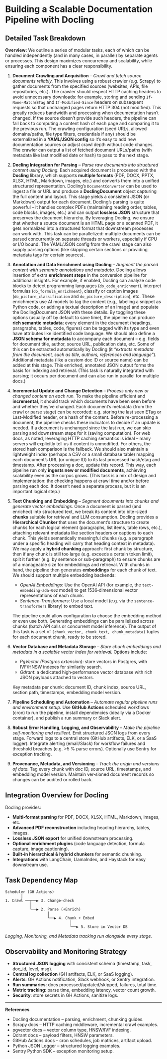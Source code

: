 # Building a Scalable Documentation Pipeline with Docling

## Detailed Task Breakdown

**Overview:** We outline a series of modular tasks, each of which can be handled independently (and in many cases, in parallel) by separate agents or processes. This design maximizes concurrency and scalability, while ensuring each component has a clear responsibility.

1. **Document Crawling and Acquisition** – *Crawl and fetch source documents reliably.* This involves using a robust crawler (e.g. Scrapy) to gather documents from the specified sources (websites, APIs, file repositories, etc.). The crawler should respect HTTP caching headers to avoid unnecessary downloads: for example, storing and sending `If-None-Match`/`ETag` and `If-Modified-Since` headers on subsequent requests so that unchanged pages return HTTP 304 (not modified). This greatly reduces bandwidth and processing when documentation hasn’t changed. If the source doesn’t provide such headers, the pipeline can fall back to computing a content hash of each page and comparing it to the previous run. The crawling configuration (seed URLs, allowed domains/paths, file type filters, credentials if any) should be externalized in a **YAML/JSON config** so it’s easy to add new documentation sources or adjust crawl depth without code changes. The crawler can output a list of fetched document URLs/paths (with metadata like last modified date or hash) to pass to the next stage.

2. **Docling Integration for Parsing** – *Parse raw documents into structured content using Docling.* Each acquired document is processed with the **Docling** library, which supports **multiple formats** (PDF, DOCX, PPTX, XLSX, HTML, Markdown, images, etc.) and converts them into a unified structured representation. Docling’s `DocumentConverter` can be used to ingest a file or URL and produce a **DoclingDocument** object capturing the full content and layout. This stage yields a consistent JSON (or Markdown) output for each document. Docling’s parsing is quite powerful – it handles complex PDFs (maintaining reading order, tables, code blocks, images, etc.) and can output **lossless JSON** structure that preserves the document hierarchy. By leveraging Docling, we ensure that whether a source document is an HTML page or a scanned PDF, it gets normalized into a structured format that downstream processes can work with. This task can be parallelized: multiple documents can be parsed concurrently on separate threads or workers, especially if CPU or I/O bound. The YAML/JSON config from the crawl stage can also supply parsing options (like skipping certain sections or providing metadata tags for certain sources).

3. **Annotation and Data Enrichment using Docling** – *Augment the parsed content with semantic annotations and metadata.* Docling allows insertion of extra **enrichment steps** in the conversion pipeline for additional insights. For example, if enabled, Docling can analyze code blocks to detect programming languages (`do_code_enrichment`), interpret formulas (`do_formula_enrichment`), classify or caption images (`do_picture_classification` and `do_picture_description`), etc. These enrichments use AI models to tag the content (e.g., labeling a snippet as Python code, or adding a textual description of an image) and populate the DoclingDocument JSON with these details. By toggling these options (usually off by default to save time), the pipeline can produce **rich semantic metadata**: every element in the document (headings, paragraphs, tables, code, figures) can be tagged with its type and even have attributes like identified code language. We should also define a **JSON schema for metadata** to accompany each document – e.g. fields for document title, author, source URL, publication date, etc. Some of this can be extracted automatically by Docling (it *“extracts metadata from the document, such as title, authors, references and language”*). Additional metadata (like a custom doc ID or source name) can be added at this stage. This enriched, annotated JSON output forms the basis for indexing and retrieval. (This task is naturally integrated with parsing; it occurs per document and can also run in parallel for multiple docs.)

4. **Incremental Update and Change Detection** – *Process only new or changed content on each run.* To make the pipeline efficient and **incremental**, it should track which documents have been seen before and whether they’ve changed. Each document’s metadata (from the crawl or parse stage) can be recorded: e.g. storing the last seen ETag or Last-Modified header, or a hash of the content. Before re-processing a document, the pipeline checks these indicators to decide if an update is needed. If a document is unchanged since the last run, we can skip parsing and downstream steps for it (saving computation). For web docs, as noted, leveraging HTTP caching semantics is ideal – many servers will explicitly tell us if content is unmodified. For others, the stored hash comparison is the fallback. We should also maintain a lightweight index (perhaps a CSV or a small database table) mapping each document’s URL (or unique ID) to its last processed hash/etag and timestamp. After processing a doc, update this record. This way, each pipeline run only **ingests new or modified documents**, achieving scalability even as the corpus grows. (This task is a mix of design and implementation: the checking happens at crawl time and/or before parsing each doc. It doesn’t need a separate process, but it is an important logical step.)

5. **Text Chunking and Embedding** – *Segment documents into chunks and generate vector embeddings.* Once a document is parsed (and enriched) into structured text, we break its content into bite-sized **chunks** suitable for retrieval and LLM consumption. Docling provides a **Hierarchical Chunker** that uses the document’s structure to create chunks for each logical element (paragraphs, list items, table rows, etc.), attaching relevant metadata like section headers or captions to each chunk. This yields semantically meaningful chunks (e.g. a paragraph under a specific heading will carry that heading context in metadata). We may apply a **hybrid chunking** approach: first chunk by structure, then if any chunk is still too large (e.g. exceeds a certain token limit), split it further (e.g. by sentence or sub-paragraph) to ensure chunks are of a manageable size for embeddings and retrieval. With chunks in hand, the pipeline then generates **embeddings** for each chunk of text. We should support multiple embedding backends:

   - *OpenAI Embeddings*: Use the OpenAI API (for example, the `text-embedding-ada-002` model) to get 1536‑dimensional vector representations of each chunk. 
   - *Sentence‑Transformers*: Use a local model (e.g. via the `sentence-transformers` library) to embed text. 

   The pipeline could allow configuration to choose the embedding method or even use both. Generating embeddings can be parallelized across chunks (batch API calls or concurrent model inference). The output of this task is a set of `(chunk_vector, chunk_text, chunk_metadata)` tuples for each document chunk, ready to be stored.

6. **Vector Database and Metadata Storage** – *Store chunk embeddings and metadata in a scalable vector index for retrieval.* Options include:

   - *PgVector (Postgres extension)*: store vectors in Postgres, with IVF/HNSW indexes for similarity search. 
   - *Qdrant*: a dedicated high‑performance vector database with rich JSON payloads attached to vectors.

   Key metadata per chunk: document ID, chunk index, source URL, section path, timestamps, embedding model version.

7. **Pipeline Scheduling and Automation** – *Automate regular pipeline runs and environment setup.* Use **GitHub Actions** scheduled workflows (cron) to run the pipeline, install dependencies (ideally via a Docker container), and publish a run summary or Slack alert.

8. **Robust Error Handling, Logging, and Observability** – *Make the pipeline self‑monitoring and resilient.* Emit structured JSON logs from every stage. Forward logs to a central store (GitHub artifacts, ELK, or a SaaS logger). Integrate alerting (email/Slack) for workflow failures and threshold breaches (e.g. >5 % parse errors). Optionally use Sentry for exception tracking.

9. **Provenance, Metadata, and Versioning** – *Track the origin and versions of data.* Tag every chunk with doc ID, source URL, timestamps, and embedding model version. Maintain ver‑sioned document records so changes can be audited or rolled back.

## Integration Overview for Docling

Docling provides:

- **Multi‑format parsing** for PDF, DOCX, XLSX, HTML, Markdown, images, etc.  
- **Advanced PDF reconstruction** including heading hierarchy, tables, images.  
- **Lossless JSON export** for unified downstream processing.  
- **Optional enrichment plugins** (code language detection, formula capture, image captioning).  
- **Built‑in hierarchical & hybrid chunkers** for semantic chunking.  
- **Integrations** with LangChain, LlamaIndex, and Haystack for easy downstream use.

## Task Dependency Map

```
Scheduler (GH Actions)
       │
1. Crawl ──┬──▶ 3. Change‑check
           │
           └──▶ 2. Parse (+Enrich)
                   │
                   └──▶ 4. Chunk + Embed
                             │
                             └──▶ 5. Store in Vector DB
```

*Logging, Monitoring, and Metadata tracking run alongside every stage.*

## Observability and Monitoring Strategy

- **Structured JSON logging** with consistent schema (timestamp, task, doc_id, level, msg).  
- **Central log collection** (GH artifacts, ELK, or SaaS logging).  
- **Alerts**: GH Actions notification, Slack webhook, or Sentry integration.  
- **Run summaries**: docs processed/updated/skipped, failures, total time.  
- **Metric tracking**: parse time, embedding latency, vector count growth.  
- **Security**: store secrets in GH Actions, sanitize logs.

---
**References**  
- Docling documentation – parsing, enrichment, chunking guides.  
- Scrapy docs – HTTP caching middleware, incremental crawl examples.  
- pgvector docs – vector column type, HNSW/IVF indexing.  
- Qdrant docs – payload filters, HNSW parameters.  
- GitHub Actions docs – cron schedules, job matrices, artifact upload.  
- Python JSON Logger – structured logging examples.  
- Sentry Python SDK – exception monitoring setup.